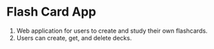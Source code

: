 # Flash Card App

1. Web application for users to create and study their own flashcards.
2. Users can create, get, and delete decks. 
